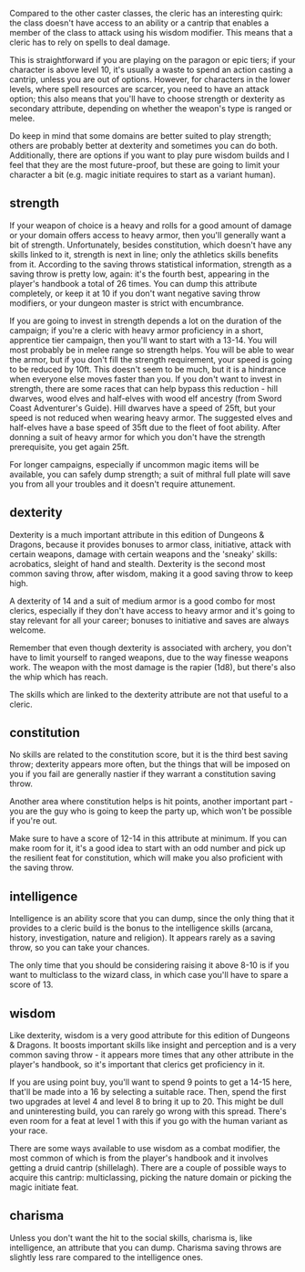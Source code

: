 Compared to the other caster classes, the cleric has an interesting quirk: the class doesn't have access to an ability or a cantrip that enables a member of the class to attack using his wisdom modifier. This means that a cleric has to rely on spells to deal damage.

This is straightforward if you are playing on the paragon or epic tiers; if your character is above level 10, it's usually a waste to spend an action casting a cantrip, unless you are out of options. However, for characters in the lower levels, where spell resources are scarcer, you need to have an attack option; this also means that you'll have to choose strength or dexterity as secondary attribute, depending on whether the weapon's type is ranged or melee.

Do keep in mind that some domains are better suited to play strength; others are probably better at dexterity and sometimes you can do both. Additionally, there are options if you want to play pure wisdom builds and I feel that they are the most future-proof, but these are going to limit your character a bit (e.g. magic initiate requires to start as a variant human).

## strength

If your weapon of choice is a heavy and rolls for a good amount of damage or your domain offers access to heavy armor, then you'll generally want a bit of strength. Unfortunately, besides constitution, which doesn't have any skills linked to it, strength is next in line; only the athletics skills benefits from it. According to the saving throws statistical information, strength as a saving throw is pretty low, again: it's the fourth best, appearing in the player's handbook a total of 26 times. You can dump this attribute completely, or keep it at 10 if you don't want negative saving throw modifiers, or your dungeon master is strict with encumbrance.

If you are going to invest in strength depends a lot on the duration of the campaign; if you're a cleric with heavy armor proficiency in a short, apprentice tier campaign, then you'll want to start with a 13-14. You will most probably be in melee range so strength helps. You will be able to wear the armor, but if you don't fill the strength requirement, your speed is going to be reduced by 10ft. This doesn't seem to be much, but it is a hindrance when everyone else moves faster than you. If you don't want to invest in strength, there are some races that can help bypass this reduction - hill dwarves, wood elves and half-elves with wood elf ancestry (from Sword Coast Adventurer's Guide). Hill dwarves have a speed of 25ft, but your speed is not reduced when wearing heavy armor. The suggested elves and half-elves have a base speed of 35ft due to the fleet of foot ability. After donning a suit of heavy armor for which you don't have the strength prerequisite, you get again 25ft.

For longer campaigns, especially if uncommon magic items will be available, you can safely dump strength; a suit of mithral full plate will save you from all your troubles and it doesn't require attunement.

## dexterity

Dexterity is a much important attribute in this edition of Dungeons \& Dragons, because it provides bonuses to armor class, initiative, attack with certain weapons, damage with certain weapons and the 'sneaky' skills: acrobatics, sleight of hand and stealth. Dexterity is the second most common saving throw, after wisdom, making it a good saving throw to keep high.

A dexterity of 14 and a suit of medium armor is a good combo for most clerics, especially if they don't have access to heavy armor and it's going to stay relevant for all your career; bonuses to initiative and saves are always welcome.

Remember that even though dexterity is associated with archery, you don't have to limit yourself to ranged weapons, due to the way finesse weapons work. The weapon with the most damage is the rapier (1d8), but there's also the whip which has reach.

The skills which are linked to the dexterity attribute are not that useful to a cleric.

## <blue>constitution</blue>

No skills are related to the constitution score, but it is the third best saving throw; dexterity appears more often, but the things that will be imposed on you if you fail are generally nastier if they warrant a constitution saving throw.

Another area where constitution helps is hit points, another important part - you are the guy who is going to keep the party up, which won't be possible if you're out.

Make sure to have a score of 12-14 in this attribute at minimum. If you can make room for it, it's a good idea to start with an odd number and pick up the resilient feat for constitution, which will make you also proficient with the saving throw.

## <red>intelligence</red>

Intelligence is an ability score that you can dump, since the only thing that it provides to a cleric build is the bonus to the intelligence skills (arcana, history, investigation, nature and religion). It appears rarely as a saving throw, so you can take your chances.

The only time that you should be considering raising it above 8-10 is if you want to multiclass to the wizard class, in which case you'll have to spare a score of 13.

## <navy>wisdom</navy>

Like dexterity, wisdom is a very good attribute for this edition of Dungeons \& Dragons. It boosts important skills like insight and perception and is a very common saving throw - it appears more times that any other attribute in the player's handbook, so it's important that clerics get proficiency in it.

If you are using point buy, you'll want to spend 9 points to get a 14-15 here, that'll be made into a 16 by selecting a suitable race. Then, spend the first two upgrades at level 4 and level 8 to bring it up to 20. This might be dull and uninteresting build, you can rarely go wrong with this spread. There's even room for a feat at level 1 with this if you go with the human variant as your race.

There are some ways available to use wisdom as a combat modifier, the most common of which is from the player's handbook and it involves getting a druid cantrip (shillelagh). There are a couple of possible ways to acquire this cantrip: multiclassing, picking the nature domain or picking the magic initiate feat.

## <red>charisma</red>

Unless you don't want the hit to the social skills, charisma is, like intelligence, an attribute that you can dump. Charisma saving throws are slightly less rare compared to the intelligence ones.
